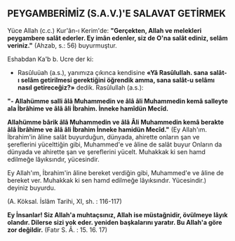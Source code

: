 ## PEYGAMBERİMİZ (S.A.V.)'E SALAVAT GETİRMEK

Yüce Allah (c.c.) Kur'ân-ı Kerim'de: **"Ger­çekten, Allah ve melekleri peygambere salât ederler. Ey imân edenler, siz de O'na salât edi­niz, selâm veriniz."** (Ahzab, s.: 56) buyurmuş­tur.

Eshabdan Ka'b b. Ucre der ki:

- Rasûluüah (a.s.), yanımıza çıkınca ken­disine **«Yâ Rasûlullah. sana** **salât-ı selâm getirilmesi gerektiğini öğrendik amma, sana salât-u se­lâmı nasıl getireceğiz?»** dedik. Rasûlullah (a.s.):

**"- Allahümme salli âlâ Muhammedin ve âlâ âli Muhammedin kemâ salleyte ala İbrâhime ve âlâ âli İbrahim. İnneke hamîdün Mecîd.**

**Allahümme bârik âlâ Muhammedin ve âlâ Âli Muhammedin kemâ berakte âlâ İbrâhime ve âlâ âli İbrahim İnneke hamidün Mecîd."**
(Ey Allah'ım. İbrahim'in âline salât buyur­duğun, dünyada, ahirette onların şan ve şereflerini yücelttiğin gibi, Muhammed'e ve âline de sa­lât buyur Onların da dünyada ve ahirette şan ve şereflerini yücelt. Muhakkak ki sen hamd edilmeğe lâyıksındır, yücesindir.

Ey Allah'ım, İbrahim'in âline bereket verdi­ğin gibi, Muhammed'e ve âline de bereket ver. Muhakkak ki sen hamd edilmeğe lâyıksındır. Yücesindir.) deyiniz buyurdu.

(A. Köksal. İslâm Tarihi, XI, sh. : 116-117)

**Ey İnsanlar! Siz Allah'a muhtaçsınız, Allah ise müstağnidir, övülmeye lâyık olandır. Dilerse sizi yok eder. yeniden başkalarını yaratır. Bu Allah'a göre zor değildir.**
(Fatır S. Â. : 15. 16. 17)
